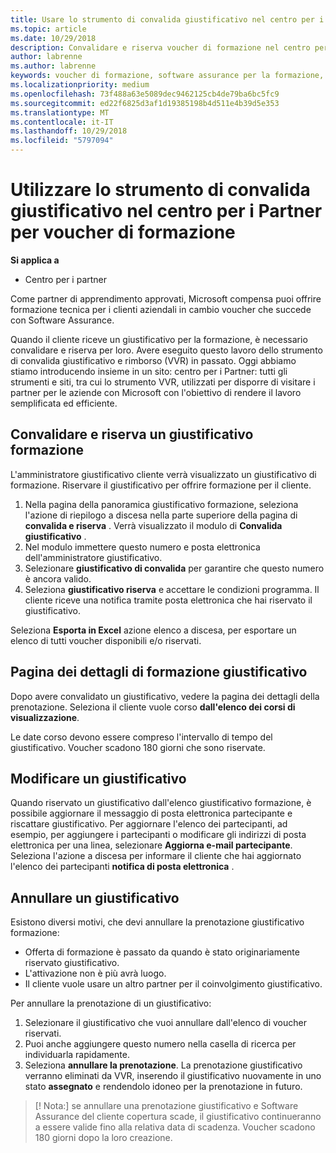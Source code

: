 ```yaml
---
title: Usare lo strumento di convalida giustificativo nel centro per i Partner per la formazione voucher | Centro per i partner
ms.topic: article
ms.date: 10/29/2018
description: Convalidare e riserva voucher di formazione nel centro per i Partner
author: labrenne
ms.author: labrenne
keywords: voucher di formazione, software assurance per la formazione, convalidare voucher, riserva giustificativo
ms.localizationpriority: medium
ms.openlocfilehash: 73f488a63e5089dec9462125cb4de79ba6bc5fc9
ms.sourcegitcommit: ed22f6825d3af1d19385198b4d511e4b39d5e353
ms.translationtype: MT
ms.contentlocale: it-IT
ms.lasthandoff: 10/29/2018
ms.locfileid: "5797094"
---
```

# <a name="use-the-voucher-validation-tool-in-partner-center-for-training-vouchers"></a>Utilizzare lo strumento di convalida giustificativo nel centro per i Partner per voucher di formazione

**Si applica a**

- Centro per i partner

Come partner di apprendimento approvati, Microsoft compensa puoi offrire formazione tecnica per i clienti aziendali in cambio voucher che succede con Software Assurance. 

Quando il cliente riceve un giustificativo per la formazione, è necessario convalidare e riserva per loro. Avere eseguito questo lavoro dello strumento di convalida giustificativo e rimborso (VVR) in passato. Oggi abbiamo stiamo introducendo insieme in un sito: centro per i Partner: tutti gli strumenti e siti, tra cui lo strumento VVR, utilizzati per disporre di visitare i partner per le aziende con Microsoft con l'obiettivo di rendere il lavoro semplificata ed efficiente.

## <a name="validate-and-reserve-a-training-voucher"></a>Convalidare e riserva un giustificativo formazione

L'amministratore giustificativo cliente verrà visualizzato un giustificativo di formazione. Riservare il giustificativo per offrire formazione per il cliente.

1.  Nella pagina della panoramica giustificativo formazione, seleziona l'azione di riepilogo a discesa nella parte superiore della pagina di **convalida e riserva** . Verrà visualizzato il modulo di **Convalida giustificativo** .
2.  Nel modulo immettere questo numero e posta elettronica dell'amministratore giustificativo.
3.  Selezionare **giustificativo di convalida** per garantire che questo numero è ancora valido. 
4.  Seleziona **giustificativo riserva** e accettare le condizioni programma. Il cliente riceve una notifica tramite posta elettronica che hai riservato il giustificativo.

Seleziona **Esporta in Excel** azione elenco a discesa, per esportare un elenco di tutti voucher disponibili e/o riservati.

## <a name="training-voucher-details-page"></a>Pagina dei dettagli di formazione giustificativo

Dopo avere convalidato un giustificativo, vedere la pagina dei dettagli della prenotazione. Seleziona il cliente vuole corso **dall'elenco dei corsi di visualizzazione**. 

Le date corso devono essere compreso l'intervallo di tempo del giustificativo. Voucher scadono 180 giorni che sono riservate.

## <a name="modify-a-voucher"></a>Modificare un giustificativo

Quando riservato un giustificativo dall'elenco giustificativo formazione, è possibile aggiornare il messaggio di posta elettronica partecipante e riscattare giustificativo. Per aggiornare l'elenco dei partecipanti, ad esempio, per aggiungere i partecipanti o modificare gli indirizzi di posta elettronica per una linea, selezionare **Aggiorna e-mail partecipante**. Seleziona l'azione a discesa per informare il cliente che hai aggiornato l'elenco dei partecipanti **notifica di posta elettronica** . 

## <a name="cancel-a-voucher"></a>Annullare un giustificativo 

Esistono diversi motivi, che devi annullare la prenotazione giustificativo formazione: 
- Offerta di formazione è passato da quando è stato originariamente riservato giustificativo.
- L'attivazione non è più avrà luogo.
- Il cliente vuole usare un altro partner per il coinvolgimento giustificativo.

Per annullare la prenotazione di un giustificativo:

1.  Selezionare il giustificativo che vuoi annullare dall'elenco di voucher riservati.
2.  Puoi anche aggiungere questo numero nella casella di ricerca per individuarla rapidamente.
3.  Seleziona **annullare la prenotazione**. La prenotazione giustificativo verranno eliminati da VVR, inserendo il giustificativo nuovamente in uno stato **assegnato** e rendendolo idoneo per la prenotazione in futuro.

>[! Nota:] se annullare una prenotazione giustificativo e Software Assurance del cliente copertura scade, il giustificativo continueranno a essere valide fino alla relativa data di scadenza. Voucher scadono 180 giorni dopo la loro creazione.


